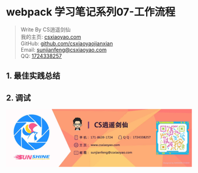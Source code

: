# webpack 学习笔记系列07-工作流程

> Write By CS逍遥剑仙  
> 我的主页: [csxiaoyao.com](https://csxiaoyao.com)   
> GitHub: [github.com/csxiaoyaojianxian](https://github.com/csxiaoyaojianxian)   
> Email: [sunjianfeng@csxiaoyao.com](mailto:sunjianfeng@csxiaoyao.com)  
> QQ: [1724338257](http://wpa.qq.com/msgrd?uin=1724338257&site=qq&menu=yes)

## 1. 最佳实践总结







## 2. 调试









![sign](https://raw.githubusercontent.com/csxiaoyaojianxian/ImageHosting/master/img/sign.jpg)